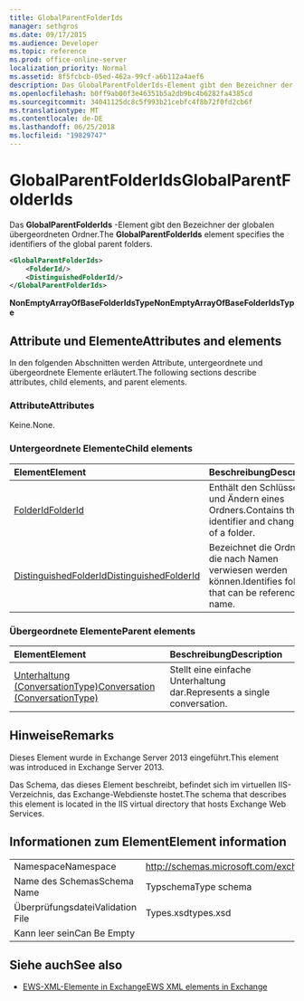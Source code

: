 ```yaml
---
title: GlobalParentFolderIds
manager: sethgros
ms.date: 09/17/2015
ms.audience: Developer
ms.topic: reference
ms.prod: office-online-server
localization_priority: Normal
ms.assetid: 8f5fcbcb-05ed-462a-99cf-a6b112a4aef6
description: Das GlobalParentFolderIds-Element gibt den Bezeichner der globalen übergeordneten Ordner.
ms.openlocfilehash: b0ff9ab00f3e46351b5a2db9bc4b6282fa4385cd
ms.sourcegitcommit: 34041125dc8c5f993b21cebfc4f8b72f0fd2cb6f
ms.translationtype: MT
ms.contentlocale: de-DE
ms.lasthandoff: 06/25/2018
ms.locfileid: "19829747"
---
```

# <a name="globalparentfolderids"></a><span data-ttu-id="eea4c-103">GlobalParentFolderIds</span><span class="sxs-lookup"><span data-stu-id="eea4c-103">GlobalParentFolderIds</span></span>

<span data-ttu-id="eea4c-104">Das **GlobalParentFolderIds** -Element gibt den Bezeichner der globalen übergeordneten Ordner.</span><span class="sxs-lookup"><span data-stu-id="eea4c-104">The **GlobalParentFolderIds** element specifies the identifiers of the global parent folders.</span></span> 
  
```XML
<GlobalParentFolderIds>
    <FolderId/>
    <DistinguishedFolderId/>
</GlobalParentFolderIds>
```

 <span data-ttu-id="eea4c-105">**NonEmptyArrayOfBaseFolderIdsType**</span><span class="sxs-lookup"><span data-stu-id="eea4c-105">**NonEmptyArrayOfBaseFolderIdsType**</span></span>
## <a name="attributes-and-elements"></a><span data-ttu-id="eea4c-106">Attribute und Elemente</span><span class="sxs-lookup"><span data-stu-id="eea4c-106">Attributes and elements</span></span>

<span data-ttu-id="eea4c-107">In den folgenden Abschnitten werden Attribute, untergeordnete und übergeordnete Elemente erläutert.</span><span class="sxs-lookup"><span data-stu-id="eea4c-107">The following sections describe attributes, child elements, and parent elements.</span></span>
  
### <a name="attributes"></a><span data-ttu-id="eea4c-108">Attribute</span><span class="sxs-lookup"><span data-stu-id="eea4c-108">Attributes</span></span>

<span data-ttu-id="eea4c-109">Keine.</span><span class="sxs-lookup"><span data-stu-id="eea4c-109">None.</span></span>
  
### <a name="child-elements"></a><span data-ttu-id="eea4c-110">Untergeordnete Elemente</span><span class="sxs-lookup"><span data-stu-id="eea4c-110">Child elements</span></span>

|<span data-ttu-id="eea4c-111">**Element**</span><span class="sxs-lookup"><span data-stu-id="eea4c-111">**Element**</span></span>|<span data-ttu-id="eea4c-112">**Beschreibung**</span><span class="sxs-lookup"><span data-stu-id="eea4c-112">**Description**</span></span>|
|:-----|:-----|
|[<span data-ttu-id="eea4c-113">FolderId</span><span class="sxs-lookup"><span data-stu-id="eea4c-113">FolderId</span></span>](folderid.md) <br/> |<span data-ttu-id="eea4c-114">Enthält den Schlüssel-ID und Ändern eines Ordners.</span><span class="sxs-lookup"><span data-stu-id="eea4c-114">Contains the identifier and change key of a folder.</span></span>  <br/> |
|[<span data-ttu-id="eea4c-115">DistinguishedFolderId</span><span class="sxs-lookup"><span data-stu-id="eea4c-115">DistinguishedFolderId</span></span>](distinguishedfolderid.md) <br/> |<span data-ttu-id="eea4c-116">Bezeichnet die Ordner, die nach Namen verwiesen werden können.</span><span class="sxs-lookup"><span data-stu-id="eea4c-116">Identifies folders that can be referenced by name.</span></span>  <br/> |
   
### <a name="parent-elements"></a><span data-ttu-id="eea4c-117">Übergeordnete Elemente</span><span class="sxs-lookup"><span data-stu-id="eea4c-117">Parent elements</span></span>

|<span data-ttu-id="eea4c-118">**Element**</span><span class="sxs-lookup"><span data-stu-id="eea4c-118">**Element**</span></span>|<span data-ttu-id="eea4c-119">**Beschreibung**</span><span class="sxs-lookup"><span data-stu-id="eea4c-119">**Description**</span></span>|
|:-----|:-----|
|[<span data-ttu-id="eea4c-120">Unterhaltung (ConversationType)</span><span class="sxs-lookup"><span data-stu-id="eea4c-120">Conversation (ConversationType)</span></span>](conversation-conversationtype.md) <br/> |<span data-ttu-id="eea4c-121">Stellt eine einfache Unterhaltung dar.</span><span class="sxs-lookup"><span data-stu-id="eea4c-121">Represents a single conversation.</span></span>  <br/> |
   
## <a name="remarks"></a><span data-ttu-id="eea4c-122">Hinweise</span><span class="sxs-lookup"><span data-stu-id="eea4c-122">Remarks</span></span>

<span data-ttu-id="eea4c-123">Dieses Element wurde in Exchange Server 2013 eingeführt.</span><span class="sxs-lookup"><span data-stu-id="eea4c-123">This element was introduced in Exchange Server 2013.</span></span>
  
<span data-ttu-id="eea4c-124">Das Schema, das dieses Element beschreibt, befindet sich im virtuellen IIS-Verzeichnis, das Exchange-Webdienste hostet.</span><span class="sxs-lookup"><span data-stu-id="eea4c-124">The schema that describes this element is located in the IIS virtual directory that hosts Exchange Web Services.</span></span>
  
## <a name="element-information"></a><span data-ttu-id="eea4c-125">Informationen zum Element</span><span class="sxs-lookup"><span data-stu-id="eea4c-125">Element information</span></span>

|||
|:-----|:-----|
|<span data-ttu-id="eea4c-126">Namespace</span><span class="sxs-lookup"><span data-stu-id="eea4c-126">Namespace</span></span>  <br/> |http://schemas.microsoft.com/exchange/services/2006/types  <br/> |
|<span data-ttu-id="eea4c-127">Name des Schemas</span><span class="sxs-lookup"><span data-stu-id="eea4c-127">Schema Name</span></span>  <br/> |<span data-ttu-id="eea4c-128">Typschema</span><span class="sxs-lookup"><span data-stu-id="eea4c-128">Type schema</span></span>  <br/> |
|<span data-ttu-id="eea4c-129">Überprüfungsdatei</span><span class="sxs-lookup"><span data-stu-id="eea4c-129">Validation File</span></span>  <br/> |<span data-ttu-id="eea4c-130">Types.xsd</span><span class="sxs-lookup"><span data-stu-id="eea4c-130">types.xsd</span></span>  <br/> |
|<span data-ttu-id="eea4c-131">Kann leer sein</span><span class="sxs-lookup"><span data-stu-id="eea4c-131">Can Be Empty</span></span>  <br/> ||
   
## <a name="see-also"></a><span data-ttu-id="eea4c-132">Siehe auch</span><span class="sxs-lookup"><span data-stu-id="eea4c-132">See also</span></span>



- [<span data-ttu-id="eea4c-133">EWS-XML-Elemente in Exchange</span><span class="sxs-lookup"><span data-stu-id="eea4c-133">EWS XML elements in Exchange</span></span>](ews-xml-elements-in-exchange.md)

